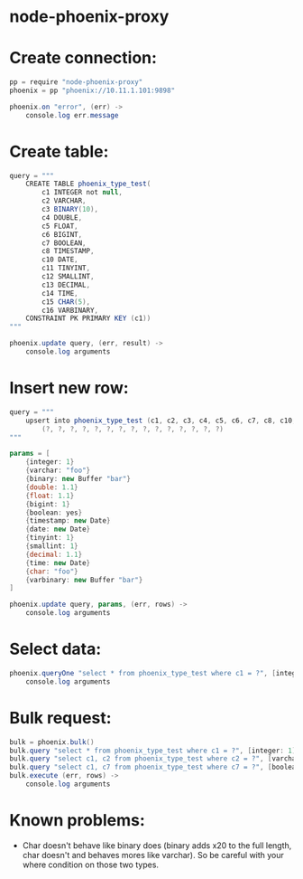 node-phoenix-proxy
==================

# Create connection:
```cs
pp = require "node-phoenix-proxy"
phoenix = pp "phoenix://10.11.1.101:9898"

phoenix.on "error", (err) ->
	console.log err.message
```


# Create table:
```cs
query = """
	CREATE TABLE phoenix_type_test(
		c1 INTEGER not null,
		c2 VARCHAR,
		c3 BINARY(10),
		c4 DOUBLE,
		c5 FLOAT,
		c6 BIGINT,
		c7 BOOLEAN,
		c8 TIMESTAMP,
		c10 DATE,
		c11 TINYINT,
		c12 SMALLINT,
		c13 DECIMAL,
		c14 TIME,
		c15 CHAR(5),
		c16 VARBINARY,
	CONSTRAINT PK PRIMARY KEY (c1))
"""

phoenix.update query, (err, result) ->
	console.log arguments
```


# Insert new row:
```cs
query = """
	upsert into phoenix_type_test (c1, c2, c3, c4, c5, c6, c7, c8, c10, c11, c12, c13, c14, c15, c16) values
		(?, ?, ?, ?, ?, ?, ?, ?, ?, ?, ?, ?, ?, ?, ?)
"""

params = [
	{integer: 1}
	{varchar: "foo"}
	{binary: new Buffer "bar"}
	{double: 1.1}
	{float: 1.1}
	{bigint: 1}
	{boolean: yes}
	{timestamp: new Date}
	{date: new Date}
	{tinyint: 1}
	{smallint: 1}
	{decimal: 1.1}
	{time: new Date}
	{char: "foo"}
	{varbinary: new Buffer "bar"}
]

phoenix.update query, params, (err, rows) ->
	console.log arguments
```


# Select data:
```cs
phoenix.queryOne "select * from phoenix_type_test where c1 = ?", [integer: 1], () ->
	console.log arguments
```


# Bulk request:
```cs
bulk = phoenix.bulk()
bulk.query "select * from phoenix_type_test where c1 = ?", [integer: 1]
bulk.query "select c1, c2 from phoenix_type_test where c2 = ?", [varchar: "foo"]
bulk.query "select c1, c7 from phoenix_type_test where c7 = ?", [boolean: yes]
bulk.execute (err, rows) ->
	console.log arguments
```

# Known problems:
  * Char doesn't behave like binary does (binary adds x20 to the full length, char doesn't and behaves mores like varchar). So be careful with your where condition on those two types.


